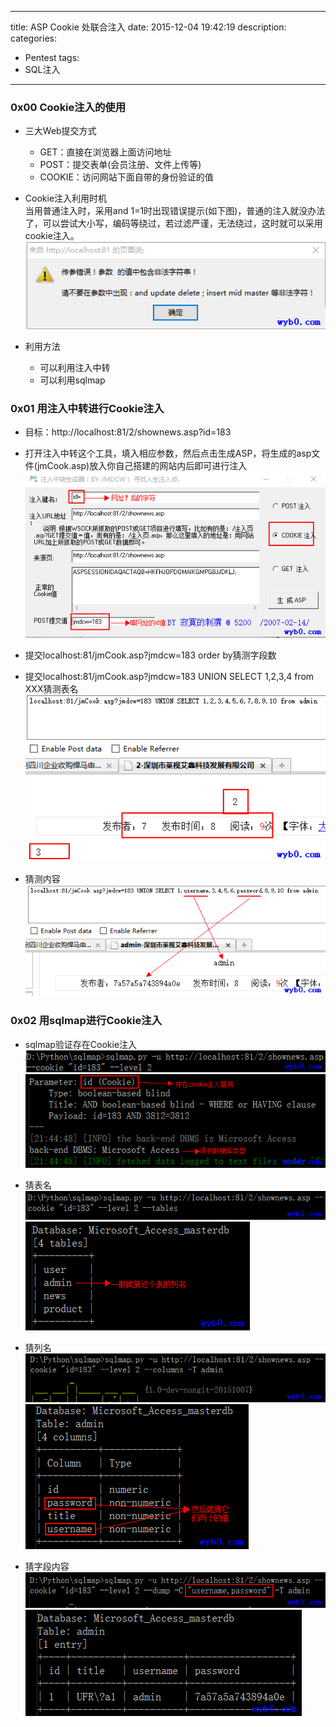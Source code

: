 <!--
 * @Author: reber
 * @Mail: reber0ask@qq.com
 * @Date: 2021-10-15 09:46:11
 * @LastEditTime: 2022-05-30 10:36:16
-->
---
title: ASP Cookie 处联合注入
date: 2015-12-04 19:42:19
description: 
categories:
  - Pentest
tags:
  - SQL注入
---

### 0x00 Cookie注入的使用
* 三大Web提交方式  
    * GET：直接在浏览器上面访问地址  
    * POST：提交表单(会员注册、文件上传等)  
    * COOKIE：访问网站下面自带的身份验证的值

* Cookie注入利用时机  
当用普通注入时，采用and 1=1时出现错误提示(如下图)，普通的注入就没办法了，可以尝试大小写，编码等绕过，若过滤严谨，无法绕过，这时就可以采用cookie注入。
![Cookie注入条件](/img/post/cookie_injection_conditions.png)

* 利用方法
    * 可以利用注入中转
    * 可以利用sqlmap

### 0x01 用注入中转进行Cookie注入
* 目标：http://localhost:81/2/shownews.asp?id=183  

* 打开注入中转这个工具，填入相应参数，然后点击生成ASP，将生成的asp文件(jmCook.asp)放入你自己搭建的网站内后即可进行注入
![注入中转生成asp文件](/img/post/cookie_injection_create_asp.png)

* 提交localhost:81/jmCook.asp?jmdcw=183 order by猜测字段数  

* 提交localhost:81/jmCook.asp?jmdcw=183 UNION SELECT 1,2,3,4 from XXX猜测表名
![得到显示位](/img/post/cookie_injection_get_display_point.png)

* 猜测内容
![得到数据](/img/post/cookie_injection_get_content.png)

### 0x02 用sqlmap进行Cookie注入
* sqlmap验证存在Cookie注入
![sqlmap验证存在漏洞1](/img/post/cookie_injection_sqlmap_test1.png)
![sqlmap验证存在漏洞2](/img/post/cookie_injection_sqlmap_test2.png)

* 猜表名
![sqlmap猜表名1](/img/post/cookie_injection_sqlmap_get_table_name1.png)
![sqlmap猜表名2](/img/post/cookie_injection_sqlmap_get_table_name2.png)

* 猜列名
![sqlmap猜列名1](/img/post/cookie_injection_sqlmap_get_column_name1.png)
![sqlmap猜列名2](/img/post/cookie_injection_sqlmap_get_column_name2.png)

* 猜字段内容
![sqlmap猜字段内容1](/img/post/cookie_injection_sqlmap_get_column_value1.png)
![sqlmap猜字段内容2](/img/post/cookie_injection_sqlmap_get_column_value2.png)
